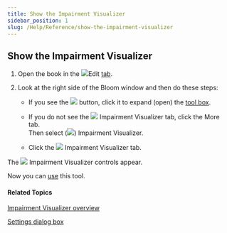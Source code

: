 ```yaml
---
title: Show the Impairment Visualizer
sidebar_position: 1
slug: /Help/Reference/show-the-impairment-visualizer
---
```


## Show the Impairment Visualizer

1.  Open the book in the ![](/ref-docs-assets/images/User_Interface/Tabs/EditTab.png)Edit [tab](../../../User_Interface/Tabs/Edit_tab_commands.md).
    
2.  Look at the right side of the Bloom window and then do these steps:
    
    -   If you see the ![](/ref-docs-assets/images/Tasks/Edit_tasks/Leveled_Reader_Tool/Show_the_Leveled_Reader_Tool_NEW.png) button, click it to expand (open) the [tool box](../../../Concepts/Tool_Box.md).
        
    -   If you do not see the ![](/ref-docs-assets/images/Tasks/Edit_tasks/Impairment_Visualizer/ImpairmentVisualizerBrownIcon.png) Impairment Visualizer tab, click the More tab.  
        Then select (![](/ref-docs-assets/images/CheckedBoxMorePane.png)) Impairment Visualizer.
        
    -   Click the ![](/ref-docs-assets/images/Tasks/Edit_tasks/Impairment_Visualizer/ImpairmentVisualizerBrownIcon.png) Impairment Visualizer tab.
        

The ![](/ref-docs-assets/images/Tasks/Edit_tasks/Impairment_Visualizer/ImpairmentVisualizerBlueIcon.png) Impairment Visualizer controls appear.

Now you can [use](Using_the_Impairment_Visualizer.md) this tool.

#### Related Topics

[Impairment Visualizer overview](Impairment_Visualizer_overview.md)

[Settings dialog box](../../../User_Interface/Dialog_boxes/Settings_dialog_box.md)